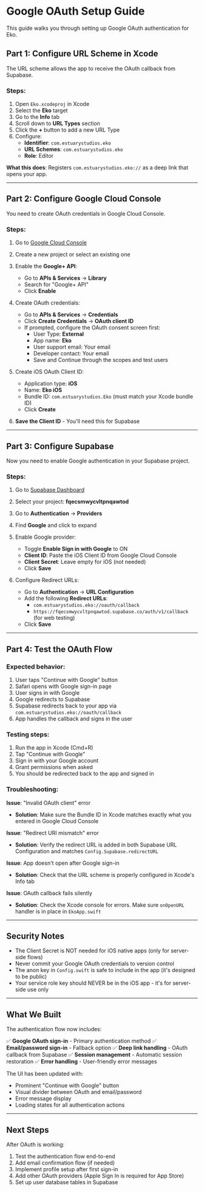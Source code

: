 # Google OAuth Setup Guide

This guide walks you through setting up Google OAuth authentication for Eko.

## Part 1: Configure URL Scheme in Xcode

The URL scheme allows the app to receive the OAuth callback from Supabase.

### Steps:

1. Open `Eko.xcodeproj` in Xcode
2. Select the **Eko** target
3. Go to the **Info** tab
4. Scroll down to **URL Types** section
5. Click the **+** button to add a new URL Type
6. Configure:
   - **Identifier**: `com.estuarystudios.eko`
   - **URL Schemes**: `com.estuarystudios.eko`
   - **Role**: Editor

**What this does**: Registers `com.estuarystudios.eko://` as a deep link that opens your app.

---

## Part 2: Configure Google Cloud Console

You need to create OAuth credentials in Google Cloud Console.

### Steps:

1. Go to [Google Cloud Console](https://console.cloud.google.com/)
2. Create a new project or select an existing one
3. Enable the **Google+ API**:
   - Go to **APIs & Services** → **Library**
   - Search for "Google+ API"
   - Click **Enable**

4. Create OAuth credentials:
   - Go to **APIs & Services** → **Credentials**
   - Click **Create Credentials** → **OAuth client ID**
   - If prompted, configure the OAuth consent screen first:
     - User Type: **External**
     - App name: **Eko**
     - User support email: Your email
     - Developer contact: Your email
     - Save and Continue through the scopes and test users

5. Create iOS OAuth Client ID:
   - Application type: **iOS**
   - Name: **Eko iOS**
   - Bundle ID: `com.estuarystudios.Eko` (must match your Xcode bundle ID)
   - Click **Create**

6. **Save the Client ID** - You'll need this for Supabase

---

## Part 3: Configure Supabase

Now you need to enable Google authentication in your Supabase project.

### Steps:

1. Go to [Supabase Dashboard](https://supabase.com/dashboard)
2. Select your project: **fqecsmwycvltpnqawtod**
3. Go to **Authentication** → **Providers**
4. Find **Google** and click to expand
5. Enable Google provider:
   - Toggle **Enable Sign in with Google** to ON
   - **Client ID**: Paste the iOS Client ID from Google Cloud Console
   - **Client Secret**: Leave empty for iOS (not needed)
   - Click **Save**

6. Configure Redirect URLs:
   - Go to **Authentication** → **URL Configuration**
   - Add the following **Redirect URLs**:
     - `com.estuarystudios.eko://oauth/callback`
     - `https://fqecsmwycvltpnqawtod.supabase.co/auth/v1/callback` (for web testing)
   - Click **Save**

---

## Part 4: Test the OAuth Flow

### Expected behavior:

1. User taps "Continue with Google" button
2. Safari opens with Google sign-in page
3. User signs in with Google
4. Google redirects to Supabase
5. Supabase redirects back to your app via `com.estuarystudios.eko://oauth/callback`
6. App handles the callback and signs in the user

### Testing steps:

1. Run the app in Xcode (Cmd+R)
2. Tap "Continue with Google"
3. Sign in with your Google account
4. Grant permissions when asked
5. You should be redirected back to the app and signed in

### Troubleshooting:

**Issue**: "Invalid OAuth client" error
- **Solution**: Make sure the Bundle ID in Xcode matches exactly what you entered in Google Cloud Console

**Issue**: "Redirect URI mismatch" error
- **Solution**: Verify the redirect URL is added in both Supabase URL Configuration and matches `Config.Supabase.redirectURL`

**Issue**: App doesn't open after Google sign-in
- **Solution**: Check that the URL scheme is properly configured in Xcode's Info tab

**Issue**: OAuth callback fails silently
- **Solution**: Check the Xcode console for errors. Make sure `onOpenURL` handler is in place in `EkoApp.swift`

---

## Security Notes

- The Client Secret is NOT needed for iOS native apps (only for server-side flows)
- Never commit your Google OAuth credentials to version control
- The anon key in `Config.swift` is safe to include in the app (it's designed to be public)
- Your service role key should NEVER be in the iOS app - it's for server-side use only

---

## What We Built

The authentication flow now includes:

✅ **Google OAuth sign-in** - Primary authentication method
✅ **Email/password sign-in** - Fallback option
✅ **Deep link handling** - OAuth callback from Supabase
✅ **Session management** - Automatic session restoration
✅ **Error handling** - User-friendly error messages

The UI has been updated with:
- Prominent "Continue with Google" button
- Visual divider between OAuth and email/password
- Error message display
- Loading states for all authentication actions

---

## Next Steps

After OAuth is working:

1. Test the authentication flow end-to-end
2. Add email confirmation flow (if needed)
3. Implement profile setup after first sign-in
4. Add other OAuth providers (Apple Sign In is required for App Store)
5. Set up user database tables in Supabase
